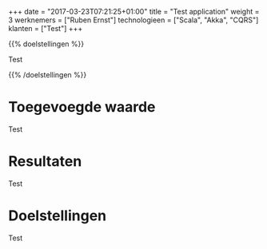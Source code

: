 +++
date = "2017-03-23T07:21:25+01:00"
title = "Test application"
weight = 3
werknemers = ["Ruben Ernst"]
technologieen = ["Scala", "Akka", "CQRS"]
klanten = ["Test"]
+++

{{% doelstellingen %}}

Test

{{% /doelstellingen %}}

# Toegevoegde waarde

Test

# Resultaten

Test

# Doelstellingen

Test
